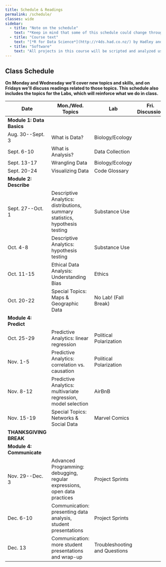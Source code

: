```yaml
---
title: Schedule & Readings
permalink: /schedule/
classes: wide
sidebar:
  - title: "Note on the schedule"
    text: "*Keep in mind that some of this schedule could change throughout the semester. However, if anything changes I'll update this page, and I'll be sure to give you plenty of advance notice.*"
  - title: "Course text"
    text: "[*R for Data Science*](http://r4ds.had.co.nz/) by Hadley and Grolemund (Free online!)"
  - title: "Software"
    text: "All projects in this course will be scripted and analyzed using R, an open source data analysis language and environment. Specifically, we will be using RStudio as our programming environment. **No previous experience with R, statistical software packages, or computer programming is required.**"
---
```


## Class Schedule

**On Monday and Wednesday we'll cover new topics and skills, and on Fridays we'll discuss readings related to those topics. This schedule also includes the topics for the Labs, which will reinforce what we do in class.**

Date|Mon./Wed. Topics|Lab|Fri. Discussion
--|---|--|---
|**Module 1: Data Basics**|
Aug. 30--Sept. 3|What is Data?|Biology/Ecology
Sept. 6-10|What is Analysis?|Data Collection
Sept. 13-17|Wrangling Data|Biology/Ecology
Sept. 20-24|Visualizing Data|Code Glossary
|**Module 2: Describe**|
Sept. 27--Oct. 1|Descriptive Analytics: distributions, summary statistics, hypothesis testing|Substance Use
Oct. 4-8|Descriptive Analytics: hypothesis testing|Substance Use
Oct. 11-15|Ethical Data Analysis: Understanding Bias|Ethics
Oct. 20-22|Special Topics: Maps & Geographic Data|No Lab! (Fall Break)|
|**Module 4: Predict**|
Oct. 25-29|Predictive Analytics: linear regression|Political Polarization
Nov. 1-5|Predictive Analytics: correlation vs. causation|Political Polarization
Nov. 8-12|Predictive Analytics: multivariate regression, model selection|AirBnB
Nov. 15-19|Special Topics: Networks & Social Data|Marvel Comics
**THANKSGIVING BREAK**|
|**Module 4: Communicate**|
Nov. 29--Dec. 3|Advanced Programming: debugging, regular expressions, open data practices|Project Sprints
Dec. 6-10|Communication: presenting data analysis, student presentations|Project Sprints
Dec. 13|Communication: more student presentations and wrap-up|Troubleshooting and Questions
